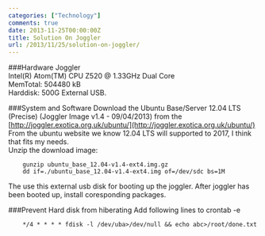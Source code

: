 ```yaml
---
categories: ["Technology"]
comments: true
date: 2013-11-25T00:00:00Z
title: Solution On Joggler
url: /2013/11/25/solution-on-joggler/
---
```


###Hardware
Joggler     
Intel(R) Atom(TM) CPU Z520   @ 1.33GHz  Dual Core    
MemTotal:         504480 kB     
Harddisk: 500G External USB.    

###System and Software
Download the Ubuntu Base/Server 12.04 LTS (Precise) (Joggler Image v1.4 - 09/04/2013) from the     
[http://joggler.exotica.org.uk/ubuntu/](http://joggler.exotica.org.uk/ubuntu/)
From the ubuntu website we know 12.04 LTS will supported to 2017, I think that fits my needs.     
Unzip the download image:

```
	gunzip ubuntu_base_12.04-v1.4-ext4.img.gz
	dd if=./ubuntu_base_12.04-v1.4-ext4.img of=/dev/sdc bs=1M

```
The use this external usb disk for booting up the joggler. After joggler has been booted up, install coresponding packages.     

###Prevent Hard disk from hiberating
Add following lines to crontab -e

```
	*/4 * * * * fdisk -l /dev/uba>/dev/null && echo abc>/root/done.txt

```
	
